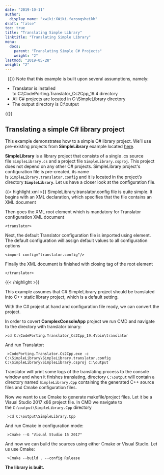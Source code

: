 ```yaml
---
date: "2019-10-11"
author:
  display_name: "xwiki:XWiki.farooqsheikh"
draft: "false"
toc: true
title: "Translating Simple Library"
linktitle: "Translating Simple Library"
menu:
  docs:
    parent: "Translating Simple C# Projects"
    weight: "2"
lastmod: "2019-05-28"
weight: "2"
---
```


&nbsp;
{{<note>}}
Note that this example is built upon several assumptions, namely:
<ul>
<li>
Translator is installed to C:\CodePorting.Translator_Cs2Cpp_19.4 directory
</li>
<li>
All C# projects are located in C:\SimpleLibrary directory
</li>
<li>
The output directory is C:\output
</li>
</ul>
{{</note>}}

## Translating a simple C# library project ##

This example demonstrates how to a simple C# library project. We’ll use pre-existing projects from **SimpleLibrary** example located [here](https://github.com/codeporting-translator/codeporting-translator-cs2cpp).

**SimpleLibrary** is a library project that consists of a single .cs source file ``SimpleLibrary.cs`` and a project file ``SimpleLibrary.csproj``. This project does not depend on any other C# projects. SimpleLibrary project's configuration file is pre-created, its name is ``SimpleLibrary.translator.config`` and it is located in the project’s directory **``SimpleLibrary``**. Let us have a closer look at the configuration file.

{{< highlight xml >}}
SimpleLibrary.translator.config file is quite simple. It begins with an XML declaration, which specifies that the file contains an XML document  

Then goes the XML root element <translator> which is mandatory for Translator configuration XML document  

    <translator>  

Next, the default Translator configuration file is imported using <import> element. The default configuration will assign default values to all configuration options  

    <import config="translator.config"/>  

Finally the XML document is finished with closing tag of the root element <translator>  

    </translator>
{{< /highlight >}}

This example assumes that C# SimpleLibrary project should be translated into C++ static library project, which is a default setting.

With the C# project at hand and configuration file ready, we can convert the project.

In order to covert **ComplexConsoleApp** project we run CMD and navigate to the directory with translator binary:

```
>cd C:\CodePorting.Translator_Cs2Cpp_19.4\bin\translator
```

And run Translator:

```
 >CodePorting.Translator.Cs2Cpp.exe -c C:\SimpleLibrary\SimpleLibrary.translator.config C:\SimpleLibrary\SimpleLibrary.csproj C:\output
```

Translator will print some logs of the translating process to the console window and when it finishes translating, directory ``C:\output`` will contain a directory named ``SimpleLibrary.Cpp`` containing the generated C++ source files and Cmake configuration files.

Now we want to use Cmake to generate makefile/project files. Let it be a Visual Studio 2017 x86 project file. In CMD we navigate to the ``C:\output\SimpleLibrary.Cpp`` directory

```
 >cd C:\output\SimpleLibrary.Cpp
```

And run Cmake in configuration mode:

```
 >Cmake --G "Visual Studio 15 2017"  
```

And now we can build the sources using either Cmake or Visual Studio. Let us use Cmake:

```
 >Cmake --build . --config Release
```

**The library is built.**
